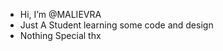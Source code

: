 - Hi, I’m @MALIEVRA
- Just A Student learning some code and design
- Nothing Special thx

<!---
MALIEVRA/MALIEVRA is a ✨ special ✨ repository because its `README.md` (this file) appears on your GitHub profile.
You can click the Preview link to take a look at your changes.
--->
